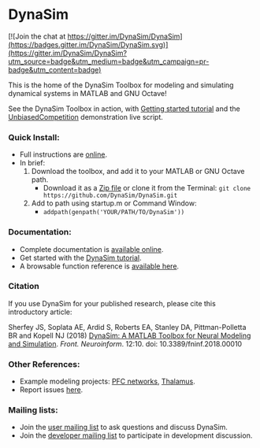 # DynaSim

[![Join the chat at https://gitter.im/DynaSim/DynaSim](https://badges.gitter.im/DynaSim/DynaSim.svg)](https://gitter.im/DynaSim/DynaSim?utm_source=badge&utm_medium=badge&utm_campaign=pr-badge&utm_content=badge)

This is the home of the DynaSim Toolbox for modeling and simulating dynamical
systems in MATLAB and GNU Octave!

See the DynaSim Toolbox in action, with [Getting started tutorial](https://github.com/DynaSim/DynaSim/wiki/DynaSim-Getting-Started-Tutorial) and the [UnbiasedCompetition](https://viewer.mathworks.com/?viewer=live_code&url=https%3A%2F%2Fwww.mathworks.com%2Fmatlabcentral%2Fmlc-downloads%2Fdownloads%2Ffe60af44-d049-4d06-ac8e-7a1bb95b32e9%2F3de73bfe-53a6-4cad-9310-9894687c4c65%2Ffiles%2Fdemos%2Fexamples%2FUnbiasedCompetitionPNAS2019_tutorial%2FUnbiasedCompetitionPNAS2019_tutorial.mlx&embed=web) demonstration live script.

### Quick Install:

* Full instructions are [online](https://github.com/DynaSim/DynaSim/wiki/Installation).
* In brief:
  1. Download the toolbox, and add it to your MATLAB or GNU Octave path.
      * Download it as a [Zip file](https://github.com/DynaSim/DynaSim/archive/master.zip) or clone it from the Terminal: `git clone https://github.com/DynaSim/DynaSim.git`
  2. Add to path using startup.m or Command Window:
      * `addpath(genpath('YOUR/PATH/TO/DynaSim'))`

### Documentation:

- Complete documentation is [available online](https://dynasim.github.io/docs).
- Get started with the [DynaSim tutorial](https://github.com/DynaSim/DynaSim/wiki/DynaSim-Getting-Started-Tutorial).
- A browsable function reference is [available here](https://dynasim.github.io/docs/function_reference).

### Citation
If you use DynaSim for your published research, please cite this introductory article:

Sherfey JS, Soplata AE, Ardid S, Roberts EA, Stanley DA, Pittman-Polletta BR and Kopell NJ (2018) [DynaSim: A MATLAB Toolbox for Neural Modeling and Simulation](https://www.frontiersin.org/articles/10.3389/fninf.2018.00010/full). *Front. Neuroinform*. 12:10. doi: 10.3389/fninf.2018.00010

### Other References:

- Example modeling projects: [PFC networks](https://github.com/jsherfey/PFC_models), [Thalamus](https://github.com/asoplata/ching2010_tcre_dynasim_mechanisms).
- Report issues [here](https://github.com/DynaSim/DynaSim/issues).

### Mailing lists:

- Join the [user mailing list](https://groups.google.com/g/dynasim-users) to ask questions and discuss DynaSim.
- Join the [developer mailing list](https://groups.google.com/forum/#!forum/dynasim-developers) to participate in development discussion.
